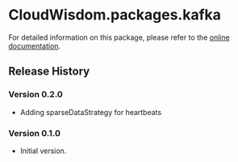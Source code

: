 # CloudWisdom.packages.kafka

For detailed information on this package, please refer to the [online documentation](https://docs.virtana.com/en/kafka.html).

## Release History

### Version 0.2.0

* Adding sparseDataStrategy for heartbeats

### Version 0.1.0

* Initial version.
